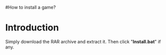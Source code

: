 #How to install a game?
# Introduction #

Simply download the RAR archive and extract it.
Then click "**Install.bat**" if any.